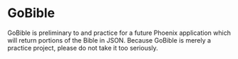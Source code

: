 GoBible
=======

GoBible is preliminary to and practice for a future Phoenix application which will return portions of the Bible in JSON. Because GoBible is merely a practice project, please do not take it too seriously.
